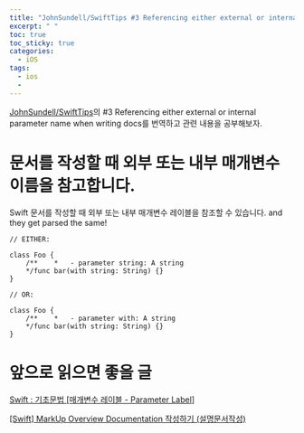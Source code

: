 ```yaml
---
title: "JohnSundell/SwiftTips #3 Referencing either external or internal parameter name when writing docs에 대해 알아보자"
excerpt: " "
toc: true
toc_sticky: true
categories:
  - iOS
tags:
  - ios
  - 
---
```


[JohnSundell/SwiftTips](https://github.com/JohnSundell/SwiftTips)의 \#3 Referencing either external or internal parameter name when writing docs를 번역하고 관련 내용을 공부해보자.  

# 문서를 작성할 때 외부 또는 내부 매개변수 이름을 참고합니다.

Swift 문서를 작성할 때 외부 또는 내부 매개변수 레이블을 참조할 수 있습니다.
and they get parsed the same! 

```
// EITHER:

class Foo {
    /**    *   - parameter string: A string
    */func bar(with string: String) {}
}

// OR:

class Foo {
    /**    *   - parameter with: A string
    */func bar(with string: String) {}
}
```

# 앞으로 읽으면 좋을 글

[Swift : 기초문법 [매개변수 레이블 - Parameter Label]](https://seons-dev.tistory.com/109)


[[Swift] MarkUp Overview Documentation 작성하기 (설명문서작성)](https://nsios.tistory.com/63)




